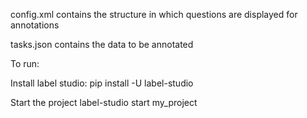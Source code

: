 config.xml contains the structure in which questions are displayed for annotations

tasks.json contains the data to be annotated


To run:


Install label studio: 
    pip install -U label-studio


Start the project
    label-studio start my_project
